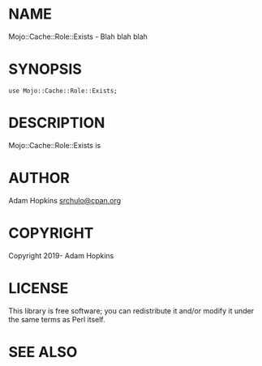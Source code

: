 # NAME

Mojo::Cache::Role::Exists - Blah blah blah

# SYNOPSIS

    use Mojo::Cache::Role::Exists;

# DESCRIPTION

Mojo::Cache::Role::Exists is

# AUTHOR

Adam Hopkins <srchulo@cpan.org>

# COPYRIGHT

Copyright 2019- Adam Hopkins

# LICENSE

This library is free software; you can redistribute it and/or modify
it under the same terms as Perl itself.

# SEE ALSO
